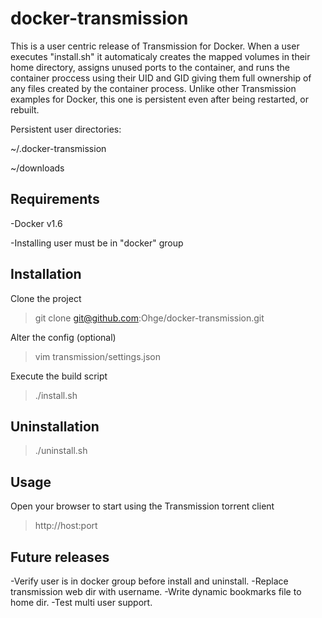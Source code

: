 # docker-transmission
This is a user centric release of Transmission for Docker. When a user executes "install.sh" it automaticaly creates the mapped volumes in their home directory, assigns unused ports to the container, and runs the container proccess using their UID and GID giving them full ownership of any files created by the container process. Unlike other Transmission examples for Docker, this one is persistent even after being restarted, or rebuilt.

Persistent user directories:

~/.docker-transmission

~/downloads

## Requirements

-Docker v1.6

-Installing user must be in "docker" group

## Installation
Clone the project
> git clone git@github.com:Ohge/docker-transmission.git

Alter the config (optional)
> vim transmission/settings.json

Execute the build script
> ./install.sh

## Uninstallation
> ./uninstall.sh

## Usage
Open your browser to start using the Transmission torrent client
> http://host:port

## Future releases
-Verify user is in docker group before install and uninstall.
-Replace transmission web dir with username.
-Write dynamic bookmarks file to home dir.
-Test multi user support.
